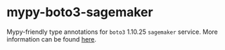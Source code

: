 # mypy-boto3-sagemaker

Mypy-friendly type annotations for `boto3` 1.10.25 `sagemaker` service.
More information can be found [here](https://github.com/vemel/mypy_boto3).
